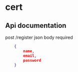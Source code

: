 # cert
## Api documentation

post 
    /register
    json body required
    
```json
    {
        name,
        email,
        password
    }
```
